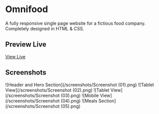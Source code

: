 # Omnifood

A fully responsive single page website for a fictious food company.
Completely designed in HTML & CSS.

## Preview Live

[View Live](https://omnifood-52b6d6.netlify.app/)

## Screenshots

![Header and Hero Section](/screenshots/Screenshot (01).png)
![Tablet View](/screenshots/Screenshot (02).png)
![Tablet View](/screenshots/Screenshot (03).png)
![Mobile View](/screenshots/Screenshot (04).png)
![Meals Section](/screenshots/Screenshot (05).png)

